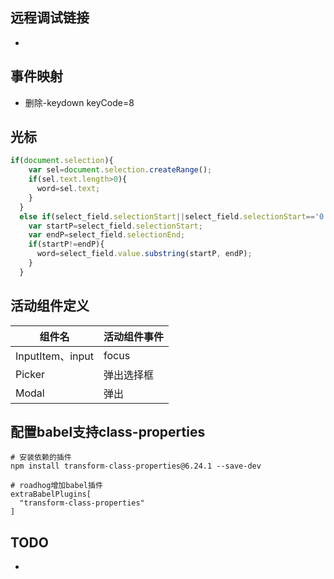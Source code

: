 ## 远程调试链接
* <script src="http://192.168.2.154:8090/target/target-script-min.js#anonymous"></script>

## 事件映射

* 删除-keydown keyCode=8


## 光标
``` javascript
if(document.selection){
    var sel=document.selection.createRange();
    if(sel.text.length>0){
      word=sel.text;
    }
  }
  else if(select_field.selectionStart||select_field.selectionStart=='0'){
    var startP=select_field.selectionStart;
    var endP=select_field.selectionEnd;
    if(startP!=endP){
      word=select_field.value.substring(startP, endP);
    }
  }
```

## 活动组件定义

| 组件名  | 活动组件事件  |
| ---- | ---- |
| InputItem、input  | focus |
| Picker  | 弹出选择框  |
| Modal | 弹出  |

## 配置babel支持class-properties
``` shell
# 安装依赖的插件
npm install transform-class-properties@6.24.1 --save-dev

# roadhog增加babel插件
extraBabelPlugins[
  "transform-class-properties"
]

```
## TODO
* 

